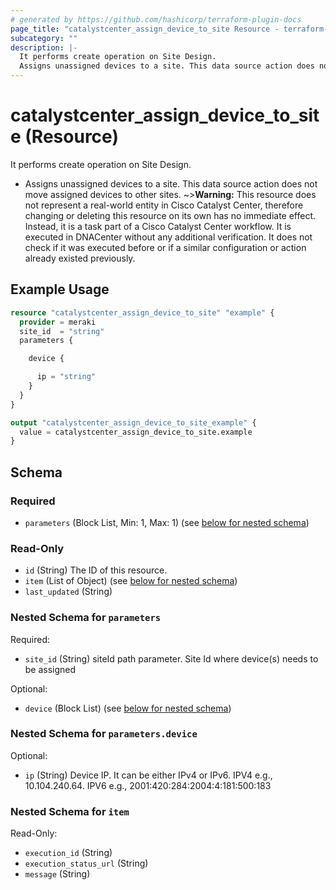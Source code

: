 ```yaml
---
# generated by https://github.com/hashicorp/terraform-plugin-docs
page_title: "catalystcenter_assign_device_to_site Resource - terraform-provider-catalystcenter"
subcategory: ""
description: |-
  It performs create operation on Site Design.
  Assigns unassigned devices to a site. This data source action does not move assigned devices to other sites.
---
```


# catalystcenter_assign_device_to_site (Resource)

It performs create operation on Site Design.

- Assigns unassigned devices to a site. This data source action does not move assigned devices to other sites.
~>**Warning:**
This resource does not represent a real-world entity in Cisco Catalyst Center, therefore changing or deleting this resource on its own has no immediate effect.
Instead, it is a task part of a Cisco Catalyst Center workflow. It is executed in DNACenter without any additional verification. It does not check if it was executed before or if a similar configuration or action already existed previously.

## Example Usage

```terraform
resource "catalystcenter_assign_device_to_site" "example" {
  provider = meraki
  site_id  = "string"
  parameters {

    device {

      ip = "string"
    }
  }
}

output "catalystcenter_assign_device_to_site_example" {
  value = catalystcenter_assign_device_to_site.example
}
```

<!-- schema generated by tfplugindocs -->
## Schema

### Required

- `parameters` (Block List, Min: 1, Max: 1) (see [below for nested schema](#nestedblock--parameters))

### Read-Only

- `id` (String) The ID of this resource.
- `item` (List of Object) (see [below for nested schema](#nestedatt--item))
- `last_updated` (String)

<a id="nestedblock--parameters"></a>
### Nested Schema for `parameters`

Required:

- `site_id` (String) siteId path parameter. Site Id where device(s) needs to be assigned

Optional:

- `device` (Block List) (see [below for nested schema](#nestedblock--parameters--device))

<a id="nestedblock--parameters--device"></a>
### Nested Schema for `parameters.device`

Optional:

- `ip` (String) Device IP. It can be either IPv4 or IPv6. IPV4 e.g., 10.104.240.64. IPV6 e.g., 2001:420:284:2004:4:181:500:183



<a id="nestedatt--item"></a>
### Nested Schema for `item`

Read-Only:

- `execution_id` (String)
- `execution_status_url` (String)
- `message` (String)
